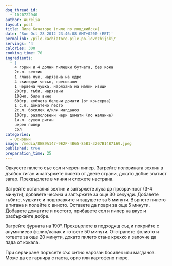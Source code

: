 ```yaml
---
dsq_thread_id:
  - 1020722940
author: Aurelia
layout: post
title: Пиле Качаторе (пиле по ловджийски)
date: 'Sun Oct 28 2012 23:46:08 GMT+0200 (EET)'
permalink: /pile-kachiatore-pile-po-lovdzhijski/
servings: '4'
calories: 300
cooking_time: 70
ingredients:
  - |
    4 горни и 4 долни пилешки бутчета, без кожа
    2с.л. зехтин
    1 глава лук, нарязана на едро
    4 скилидки чесън, пресовани
    1 червена чушка, нарязана на малки ивици
    200гр. гъби, нарязани 
    100мл. бяло вино
    600гр. кубчета белени домати (от консерва)
    1 с.л. доматено песто
    2с.л. босилек и/или магданоз
    100гр. разполовени чери домати (по желание)
    1ч.л. сушен риган
    черен пипер
    сол
categories:
  - Основни
image: /media/8EB9A147-9E2F-4B65-85B1-3207B14B7169.jpeg
published: true
preparation_time: 25
---
```

Овкусете пилето със сол и черен пипер. Загрейте половината зехтин в дълбок тиган и запържете пилето от двете страни, докато добие златист загар. Прехвърлете в чиния и сложете настрана. 

Загрейте останалия зехтин и запържете лука до прозрачност (3-4 минути), добавете чесъна и запържете за още 30 секунди. Добавете гъбите, чушките и подправките и задушете за 5 минути. Върнете пилето в тигана и полейте с виното. Оставете да поври за още 5 минути.
Добавете доматите и пестото, прибавете сол и пипер на вкус и разбъркайте добре.

Загрейте фурната на 190°. Прехвърлете в подходящ съд и покрийте с алуминиево фолио/капак и гответе 50 минути. Отстранете фолиото и гответе за още 20 минути, докато пилето стане крехко и започне да пада от кокала.

При сервиране поръсете със ситно нарязан босилек или магданоз.
Може да се гарнира с паста, ориз или картофено пюре.
